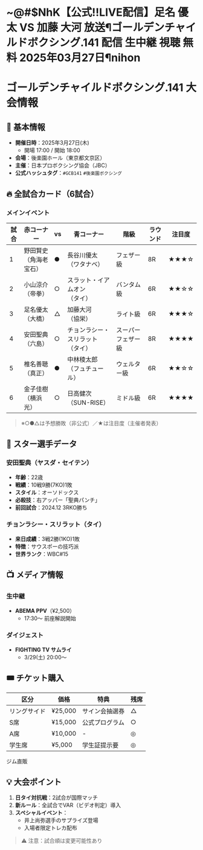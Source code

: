# ~@#$NhK【公式!!LIVE配信】足名 優太 VS 加藤 大河 放送¶ゴールデンチャイルドボクシング.141 配信 生中継 視聴 無料 2025年03月27日¶nihon

# ゴールデンチャイルドボクシング.141 大会情報

## 🥊 基本情報
- **開催日時**：2025年3月27日(木)  
  - 開場 17:00 / 開始 18:00  
- **会場**：後楽園ホール（東京都文京区）  
- **主催**：日本プロボクシング協会（JBC）  
- **公式ハッシュタグ**：`#GCB141` `#後楽園ボクシング`

## 🔥 全試合カード（6試合）
### メインイベント
| 試合 | 赤コーナー | vs | 青コーナー | 階級 | ラウンド | 注目度 |
|------|------------|----|------------|------|----------|--------|
| 1 | 野田賢史<br>（角海老宝石） | ● | 長谷川優太<br>（ワタナベ） | フェザー級 | 8R | ★★★☆ |
| 2 | 小山涼介<br>（帝拳） | ○ | スラット・イアムオン<br>（タイ） | バンタム級 | 6R | ★★☆☆ |
| 3 | 足名優太<br>（大橋） | △ | 加藤大河<br>（協栄） | ライト級 | 6R | ★★★☆ |
| 4 | 安田聖典<br>（六島） | ○ | チョンラシー・スリラット<br>（タイ） | スーパーフェザー級 | 8R | ★★★★ |
| 5 | 椎名善聴<br>（真正） | ● | 中林稜太郎<br>（フュチュール） | ウェルター級 | 6R | ★★☆☆ |
| 6 | 金子佳樹<br>（横浜光） | ○ | 日高健次<br>（SUN-RISE） | ミドル級 | 6R | ★★★★ |

> ※○●△は予想勝敗（非公式）／★は注目度（主催者発表）

## 🌟 スター選手データ
### 安田聖典（ヤスダ・セイテン）
- **年齢**：22歳  
- **戦績**：10戦9勝(7KO)1敗  
- **スタイル**：オーソドックス  
- **必殺技**：右アッパー「聖典パンチ」  
- **前回試合**：2024.12 3RKO勝ち  

### チョンラシー・スリラット（タイ）
- **来日成績**：3戦2勝(1KO)1敗  
- **特徴**：サウスポーの技巧派  
- **世界ランク**：WBC#15  

## 📺 メディア情報
### 生中継
- **ABEMA PPV**（¥2,500）  
  - 17:30～ 前座解説開始  


### ダイジェスト
- **FIGHTING TV サムライ**  
  - 3/29(土) 20:00～  

## 🎟️ チケット購入
| 区分 | 価格 | 特典 | 残席 |
|------|------|------|------|
| リングサイド | ¥25,000 | サイン会抽選券 | △ |
| S席 | ¥15,000 | 公式プログラム | ○ |
| A席 | ¥10,000 | - | ◎ |
| 学生席 | ¥5,000 | 学生証提示要 | ◎ |

 ジム直販  

## 💡 大会ポイント
1. **日タイ対抗戦**：2試合が国際マッチ  
2. **新ルール**：全試合でVAR（ビデオ判定）導入  
3. **スペシャルイベント**：  
   - 井上尚弥選手のサプライズ登場  
   - 入場者限定トレカ配布  

> ⚠️ 注意：試合順は変更可能性あり  
